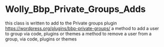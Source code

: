 # Wolly_Bbp_Private_Groups_Adds
this class is written to add to the Private groups plugin   https://wordpress.org/plugins/bbp-private-groups/  a method to add a user to  group via code, plugins or themes a method to remove a user from a group, via code, plugins or themes
